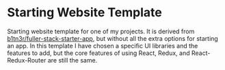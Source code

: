 # Starting Website Template

Starting website template for one of my projects. It is derived from [b1tn3r/fuller-stack-starter-app](https://github.com/b1tn3r/fuller-stack-starter-app), but without all the extra options for starting an app. In this template I have chosen a specific UI libraries and the features to add, but the core features of using React, Redux, and React-Redux-Router are still the same.